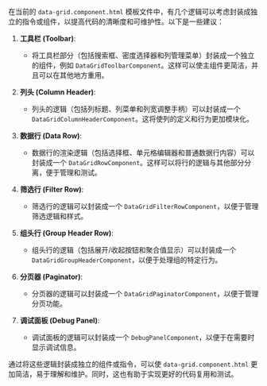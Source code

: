 在当前的 `data-grid.component.html` 模板文件中，有几个逻辑可以考虑封装成独立的指令或组件，以提高代码的清晰度和可维护性。以下是一些建议：

1. **工具栏 (Toolbar)**:
   - 将工具栏部分（包括搜索框、密度选择器和列管理菜单）封装成一个独立的组件，例如 `DataGridToolbarComponent`。这样可以使主组件更简洁，并且可以在其他地方重用。

2. **列头 (Column Header)**:
   - 列头的逻辑（包括列标题、列菜单和列宽调整手柄）可以封装成一个 `DataGridColumnHeaderComponent`。这将使列的定义和行为更加模块化。

3. **数据行 (Data Row)**:
   - 数据行的渲染逻辑（包括选择框、单元格编辑器和普通数据行内容）可以封装成一个 `DataGridRowComponent`。这样可以将行的逻辑与其他部分分离，便于管理和测试。

4. **筛选行 (Filter Row)**:
   - 筛选行的逻辑可以封装成一个 `DataGridFilterRowComponent`，以便于管理筛选逻辑和样式。

5. **组头行 (Group Header Row)**:
   - 组头行的逻辑（包括展开/收起按钮和聚合值显示）可以封装成一个 `DataGridGroupHeaderComponent`，以便于处理组的特定行为。

6. **分页器 (Paginator)**:
   - 分页器的逻辑可以封装成一个 `DataGridPaginatorComponent`，以便于管理分页功能。

7. **调试面板 (Debug Panel)**:
   - 调试面板的逻辑可以封装成一个 `DebugPanelComponent`，以便于在需要时显示调试信息。

通过将这些逻辑封装成独立的组件或指令，可以使 `data-grid.component.html` 更加简洁，易于理解和维护。同时，这也有助于实现更好的代码复用和测试。
